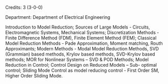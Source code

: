 Credits: 3 (3-0-0)

Department: Department of Electrical Engineering

Introduction to Model Reduction; Sources of Large Models - Circuits, Electromagnetic Systems, Mechanical Systems; Discretization Methods - Finite Difference Method (FDM), Finite Element Method (FEM); Classical Model Reduction Methods - Pade Approximation, Moment matching, Routh Approximants; Modern Methods - Modal Model Reduction Methods, SVD (Grammian) based methods, Krylov based methods, SVD-Krylov based methods; MOR for Nonlinear Systems – SVD & POD Methods; Model Reduction in Control; Control Design on Reduced Models – Sub- optimal control; Sliding Mode Control as model reducing control - First Order SM, Higher Order Sliding Mode.